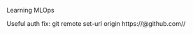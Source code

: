 Learning MLOps

Useful auth fix:
git remote set-url origin https://<token>@github.com/<username>/<repo>